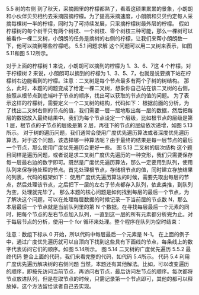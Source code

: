 
5.5 树的右侧
到了秋天，采摘园里的柠檬都熟了，看着这硕果累累的景象，小朗朗和小伙伴贝贝相约去采摘园摘柠檬。为了提高采摘速度，小朗朗和贝贝约定每人采摘每棵树一半的柠檬，同时为了可持续发展，只采摘柠檬树最外层的柠檬。
假如柠檬树的每个树干只有两个树枝、一个树枝、零个树枝三种可能，那么一棵树可以被看作一棵二叉树，小朗朗的任务是摘树的右侧的柠檬，让我们来帮小朗朗数一下，他可以摘到哪些柠檬吧。
5.5.1 问题求解
这个问题可以用二叉树来表示，如图 5.11和图 5.12所示。

对于上面的柠檬树 1 来说，小朗朗可以摘到的柠檬为 1、3、6、7这 4 个柠檬。对于柠檬树 2 来说，小朗朗可以摘到的柠檬为 1、3、5、7，也就是说要摘下站在柠檬树右边能看到的柠檬。注意：二叉树是每个节点最多有两个子树的树结构。
那么，此时，本题的问题变成了给定一棵二叉树，想象你自己站在该二叉树的右侧，按照从根节点到底端叶子节点的顺序，找出可以获取的节点的值的问题。
为了表示这样的柠檬树，需要定义一个二叉树的结构，代码如下：
根据前面的分析，为了找出二叉树右侧的节点的值，我们需要一层一层地取出每一层的数据，然后把每层的数据放入最终结果中。我们为每个节点设定一个层级，比如根节点的层级是第 1 层，根节点的子节点的层级是第 2 层，再往下的节点的层级依次递增，如图 5.13所示。
对于树的遍历问题，我们通常会使用广度优先遍历算法或者深度优先遍历算法，对于这个问题，该选择哪一种算法呢？由于最终的结果是每一层节点的最后一个节点，那么使用广度优先遍历会更好一些。
图 5.13 二叉树的层次结构
这个题目同样是遍历问题，或者说是求二叉树广度优先遍历的一种变形，我们只需要保存每一层最右边的数字即可。既然是广度优先遍历算法，那么一定要用到队列，使用队列来保存待处理的节点。首先处理根节点，存储根节点的值，同时建立存放结果的列表，代码的框架如下：
使用广度优先遍历算法的时候，需要先取出每层的节点，然后处理该节点，之后把下一层的左右子节点都存入队列，依此类推，到队列为空，处理就完毕了。
那么本题的核心问题是如何找到每层的最后一个节点，为了解决这个问题，可以在处理每层数据的时候记录一下当前层的节点数 N，那么本层最后一个节点就是当前队列里的第 N 个数据。在寻找每层最后一个元素的同时，把每个节点的左右节点加入队列，一直到这一层的所有元素都分析完为止。对于每层节点的分析，使用一个 for 循环来处理。整个程序在队列为空时结束：


注意：数组下标从 0 开始，所以代码中每层最后一个元素是 N-1。
在上面的例子中，通过广度优先遍历就可以自顶向下找到这些具有下画线的节点，每条线上的数字代表访问它们的顺序。如图 5.14所示。
图 5.14 二叉树的广度优先遍历
5.5.2 最终代码
整合上面的代码，我们来看完整的代码，如代码 5.4所示。
代码 5.4 利用广度优先遍历解决树的右侧问题
当然，本题还有其他解法。比如，可以改变遍历的顺序，即按先访问当前节点，再访问右节点，最后访问左节点的顺序。每次都将节点放进队列，但是在取节点的时候，只需记录第一个节点即可，其他的都可以释放掉，这个方法留给读者自己去实现。
